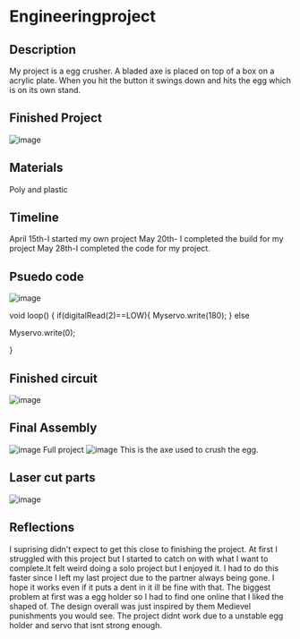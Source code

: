# Engineeringproject

## Description
My project is a egg crusher. A bladed axe is placed on top of a box on a acrylic plate. When you hit the button it swings down and hits the egg which is on its own stand.

## Finished Project
![image](https://user-images.githubusercontent.com/71350259/121612103-bdb19800-ca27-11eb-809f-68075bc797ee.png)


## Materials
Poly and plastic

## Timeline 

April 15th-I started my own project
May 20th- I completed the build for my project
May 28th-I completed the code for my project.

## Psuedo code
![image](https://user-images.githubusercontent.com/71350259/121249152-41c21f00-c872-11eb-9e7d-7f35d0ef0c68.png)


void loop()
{
  if(digitalRead(2)==LOW){
    Myservo.write(180);
  }
  else
    
 Myservo.write(0);

}


## Finished circuit

![image](https://user-images.githubusercontent.com/71350259/121247742-98c6f480-c870-11eb-80e4-fb3a347019d6.png)

## Final Assembly

![image](https://user-images.githubusercontent.com/71350259/121248615-a335be00-c871-11eb-8a58-0cde3f834e7d.png)
Full project
![image](https://user-images.githubusercontent.com/71350259/121248703-bcd70580-c871-11eb-97ad-64446531c799.png)
This is the axe used to crush the egg.

## Laser cut parts
![image](https://user-images.githubusercontent.com/71350259/121249317-71712700-c872-11eb-924e-7e78288f2f3e.png)

## Reflections
I suprising didn't expect to get this close to finishing the project. At first I struggled with this project but I started to catch on with what I want to complete.It felt weird doing a solo project but I enjoyed it. I had to do this faster since I left my last project due to the partner always being gone. I hope it works even if it puts a dent in it ill be fine with that. The biggest problem at first was a egg holder so I had to find one online that I liked the shaped of. The design overall was just inspired by them Medievel punishments you would see. The project didnt work due to a unstable egg holder and servo that isnt strong enough.
